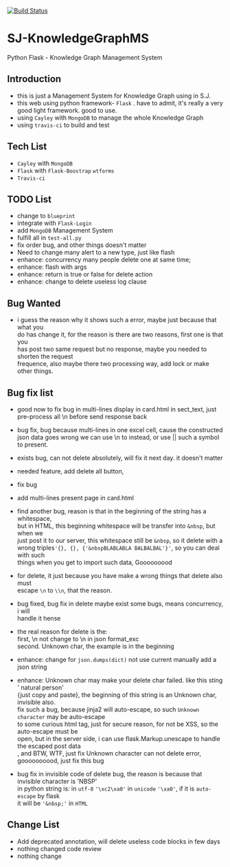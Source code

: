 [![Build Status](https://travis-ci.org/BigDipper7/SJ-KnowledgeGraphMS.svg?branch=master)](https://travis-ci.org/BigDipper7/SJ-KnowledgeGraphMS)

# SJ-KnowledgeGraphMS
Python Flask - Knowledge Graph Management System

## Introduction ##
- this is just a Management System for Knowledge Graph using in S.J.  
- this web using python framework- `Flask` . have to admit, it's really a very  
  good light framework. good to use.  
- using `Cayley` with `MongoDB` to manage the whole Knowledge Graph
- using `travis-ci` to build and test

## Tech List ##
- `Cayley` with `MongoDB`
- `Flask` with `Flask-Boostrap` `wtforms`
- `Travis-ci`

## TODO List ##
- change to  `blueprint`
- integrate with `Flask-Login`
- add `MongoDB` Management System
- fulfill all in `test-all.py`
- fix order bug, and other things doesn't matter
- Need to change many alert to a new type, just like flash
- enhance: concurrency many people delete one at same time;
- enhance: flash with args
- enhance: return is true or false for delete action
- enhance: change to delete useless log clause



## Bug Wanted ##
- i guess the reason why it shows such a error, maybe just because that what you  
   do has change it, for the reason is there are two reasons, first one is that you  
   has post two same request but no response, maybe you needed to shorten the request  
   frequence, also maybe there two processing way, add lock or make other things.



## Bug fix list ##
- good now to fix bug in multi-lines display in card.html in sect_text, just pre-process all \n before send response back

- bug fix, bug because multi-lines in one excel cell, cause the constructed json data goes wrong
we can use \n to instead, or use || such a symbol to present.

- exists bug, can not delete absolutely, will fix it next day. it doesn't matter

- needed feature, add delete all button,
- fix bug
- add multi-lines present page in card.html

- find another bug, reason is that in the beginning of the string has a whitespace,  
  but in HTML, this beginning whitespace will be transfer into `&nbsp`, but when we  
  just post it to our server, this whitespace still be `&nbsp`, so it delete with a  
  wrong triples`'{}, {}, {'&nbspBLABLABLA BALBALBAL'}'`, so you can deal with such   
  things when you get to import such data, Gooooooood
- for delete, it just because you have make a wrong things that delete also must   
  escape `\n` to  `\\n`, that the reason.
- bug fixed, bug fix in delete maybe exist some bugs, means concurrency, i will   
  handle it hense
- the real reason for delete is the:  
  first, \n not change to \\n in json format_exc  
  second. Unknown char, the example is in the beginning

- enhance: change for `json.dumps(dict)` not use current manually add a json string


- enhance: Unknown char may make your delete char failed. like this sting ' natural person'  
  {just copy and paste}, the beginning of this string is an Unknown char, invisible also.  
  fix such a bug, because jinja2 will auto-escape, so such `Unknown character` may be auto-escape  
  to some curious html tag, just for secure reason, for not be XSS, so the auto-escape must be  
  open, but in the server side, i can use flask.Markup.unescape to handle the escaped post data  
  , and BTW, WTF, just fix Unknown character can not delete error, goooooooood, just fix this bug  

- bug fix in invisible code of delete bug, the reason is because that invisible character is 'NBSP'  
  in python string is: in `utf-8` `'\xc2\xa0'` in `unicode` `'\xa0'`, if it is `auto-escape` by flask  
  it will be `'&nbsp;'` in `HTML`

## Change List ##
- Add deprecated annotation, will delete useless code blocks in few days
- nothing changed  code review
- nothing change
